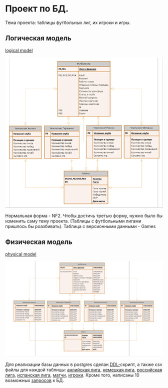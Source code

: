 # Проект по БД.

Тема проекта: таблицы футбольных лиг, их игроки и игры.

## Логическая модель

[logical model](./uml_charts/logical_model.vsdx)

![l_m](./img/logical_model.png)

Нормальная форма - NF2. Чтобы достичь третью форму, нужно было бы изменить саму тему проекта. (Таблицы с футбольными лигами пришлось бы роазбивать).
Таблица с версионными данными - Games

## Физическая модель

[physical model](./uml_charts/physical_model.vsdx)

![p_m](./img/physical_model.png)

Для реализации базы данных в postgres сделан [DDL-](./scripts/ddl.sql)скрипт, а также csv файлы для каждой таблицы: [анлийская лига](./scripts/england.csv), [немецкая лига](./scripts/germany.csv), [российская лига](./scripts/russia.csv), [испанская лига](./scripts/spain.csv), [матчи](./scripts/games.csv), [игроки](./scripts/players.csv).
Кроме того, написаны 10 возможных [запросов](./scripts/queries.sql) к БД.

